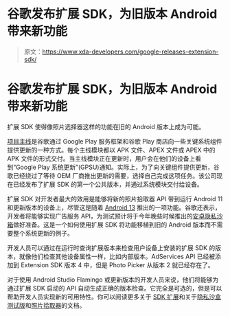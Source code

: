 # 谷歌发布扩展 SDK，为旧版本 Android 带来新功能

> 原文：<https://www.xda-developers.com/google-releases-extension-sdk/>

# 谷歌发布扩展 SDK，为旧版本 Android 带来新功能

扩展 SDK 使得像照片选择器这样的功能在旧的 Android 版本上成为可能。

[项目主线](https://www.xda-developers.com/android-project-mainline-modules-explanation/)是谷歌通过 Google Play 服务框架和谷歌 Play 商店向一些关键系统组件提供更新的一种方式。每个主线模块都以 APK 文件、APEX 文件或 APEX 中的 APK 文件的形式交付。当主线模块正在更新时，用户会在他们的设备上看到“Google Play 系统更新”(GPSU)通知。实际上，为了向关键组件提供更新，谷歌已经绕过了等待 OEM 厂商推出更新的需要，选择自己完成这项任务。该公司现在已经发布了扩展 SDK 的第一个公共版本，并通过系统模块交付给设备。

扩展 SDK 对开发者最大的效用是能够将新的照片拾取器 API 带到运行 Android 11 和更新版本的设备上，尽管这是随着 [Android 13](https://www.xda-developers.com/android-13) 推出的一项功能。谷歌还表示，开发者将能够实现广告服务 API，为测试预计将于今年晚些时候推出的[安卓隐私沙箱](https://www.xda-developers.com/android-privacy-sandbox-developer-preview-5/)做好准备。这是一个如何使用扩展 SDK 将功能移植到旧的 Android 版本而不需要整个系统更新的例子。

开发人员可以通过在运行时查询扩展版本来检查用户设备上安装的扩展 SDK 的版本，就像他们检查其他设备属性一样，比如内部版本。AdServices API 已经被添加到 Extension SDK 版本 4 中，但是 Photo Picker 从版本 2 就已经存在了。

对于使用 Android Studio Flamingo 或更新版本的开发人员来说，他们将能够为通过扩展 SDK 启动的 API 自动生成正确的版本检查。它完全是可选的，但是可以帮助开发人员实现新的可用特性。你可以阅读更多关于 [SDK 扩展](https://developer.android.com/sdkExtensions)和关于[隐私沙盒测试版](http://developer.android.com/design-for-safety/privacy-sandbox/program-overview?version=beta)和[照片拾取器](https://developer.android.com/training/data-storage/shared/photopicker)的文档。